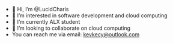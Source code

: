 - 👋 Hi, I’m @LucidCharis
- 👀 I’m interested in software development and cloud computing 
- 🌱 I’m currently ALX student 
- 💞️ I’m looking to collaborate on cloud computing
- You can reach me via email: kevkecy@outlook.com 

<!---
LucidCharis/LucidCharis is a ✨ special ✨ repository because its `README.md` (this file) appears on your GitHub profile.
You can click the Preview link to take a look at your changes.
--->
